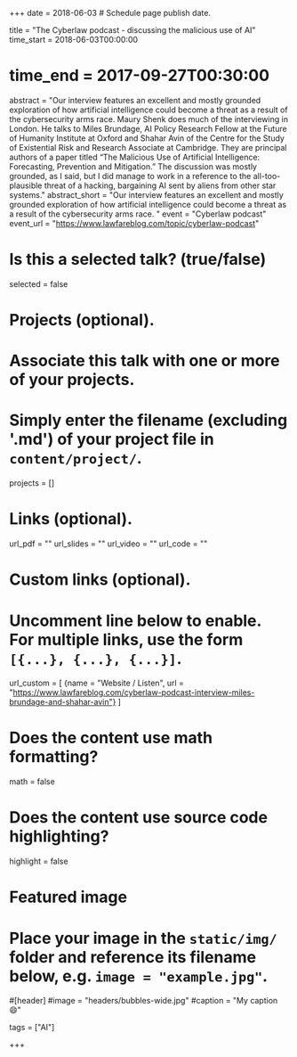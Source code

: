 +++
date = 2018-06-03 # Schedule page publish date.

title = "The Cyberlaw podcast - discussing the malicious use of AI"
time_start = 2018-06-03T00:00:00
# time_end = 2017-09-27T00:30:00
abstract = "Our interview features an excellent and mostly grounded exploration of how artificial intelligence could become a threat as a result of the cybersecurity arms race. Maury Shenk does much of the interviewing in London. He talks to Miles Brundage, AI Policy Research Fellow at the Future of Humanity Institute at Oxford and Shahar Avin of the Centre for the Study of Existential Risk and Research Associate at Cambridge. They are principal authors of a paper titled “The Malicious Use of Artificial Intelligence: Forecasting, Prevention and Mitigation.” The discussion was mostly grounded, as I said, but I did manage to work in a reference to the all-too-plausible threat of a hacking, bargaining AI sent by aliens from other star systems." 
abstract_short = "Our interview features an excellent and mostly grounded exploration of how artificial intelligence could become a threat as a result of the cybersecurity arms race. "
event = "Cyberlaw podcast"
event_url = "https://www.lawfareblog.com/topic/cyberlaw-podcast"

# Is this a selected talk? (true/false)
selected = false

# Projects (optional).
#   Associate this talk with one or more of your projects.
#   Simply enter the filename (excluding '.md') of your project file in `content/project/`.
projects = []

# Links (optional).
url_pdf = ""
url_slides = ""
url_video = ""
url_code = ""

# Custom links (optional).
#   Uncomment line below to enable. For multiple links, use the form `[{...}, {...}, {...}]`.
url_custom = [
  {name = "Website / Listen", url = "https://www.lawfareblog.com/cyberlaw-podcast-interview-miles-brundage-and-shahar-avin"}
]

# Does the content use math formatting?
math = false

# Does the content use source code highlighting?
highlight = false

# Featured image
# Place your image in the `static/img/` folder and reference its filename below, e.g. `image = "example.jpg"`.
#[header]
#image = "headers/bubbles-wide.jpg"
#caption = "My caption :smile:"

tags = ["AI"]

+++
